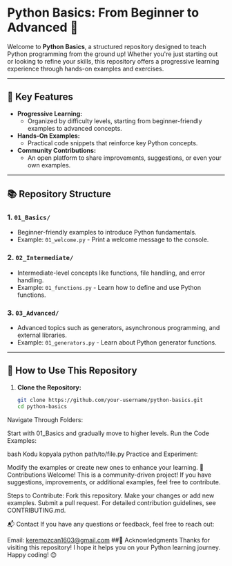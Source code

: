 # Python Basics: From Beginner to Advanced 🚀

Welcome to **Python Basics**, a structured repository designed to teach Python programming from the ground up! Whether you're just starting out or looking to refine your skills, this repository offers a progressive learning experience through hands-on examples and exercises.

---

## 🌟 Key Features
- **Progressive Learning:** 
  - Organized by difficulty levels, starting from beginner-friendly examples to advanced concepts.
- **Hands-On Examples:** 
  - Practical code snippets that reinforce key Python concepts.
- **Community Contributions:** 
  - An open platform to share improvements, suggestions, or even your own examples.

---

## 📚 Repository Structure

### 1. `01_Basics/`
   - Beginner-friendly examples to introduce Python fundamentals.
   - Example: `01_welcome.py` - Print a welcome message to the console.

### 2. `02_Intermediate/`
   - Intermediate-level concepts like functions, file handling, and error handling.
   - Example: `01_functions.py` - Learn how to define and use Python functions.

### 3. `03_Advanced/`
   - Advanced topics such as generators, asynchronous programming, and external libraries.
   - Example: `01_generators.py` - Learn about Python generator functions.

---

## 🚀 How to Use This Repository

1. **Clone the Repository:**
   ```bash
   git clone https://github.com/your-username/python-basics.git
   cd python-basics
Navigate Through Folders:

Start with 01_Basics and gradually move to higher levels.
Run the Code Examples:

bash
Kodu kopyala
python path/to/file.py
Practice and Experiment:

Modify the examples or create new ones to enhance your learning.
🤝 Contributions Welcome!
This is a community-driven project! If you have suggestions, improvements, or additional examples, feel free to contribute.

Steps to Contribute:
Fork this repository.
Make your changes or add new examples.
Submit a pull request.
For detailed contribution guidelines, see CONTRIBUTING.md.

📬 Contact
If you have any questions or feedback, feel free to reach out:

Email: keremozcan1603@gmail.com
##🌟 Acknowledgments
Thanks for visiting this repository! I hope it helps you on your Python learning journey. Happy coding! 😊
